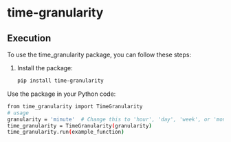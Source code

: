 # time-granularity

## Execution

To use the time_granularity package, you can follow these steps:

1. Install the package:
   ```bash
   pip install time-granularity

Use the package in your Python code:

```bash
from time_granularity import TimeGranularity
# usage
granularity = 'minute'  # Change this to 'hour', 'day', 'week', or 'month' as needed
time_granularity = TimeGranularity(granularity)
time_granularity.run(example_function)
